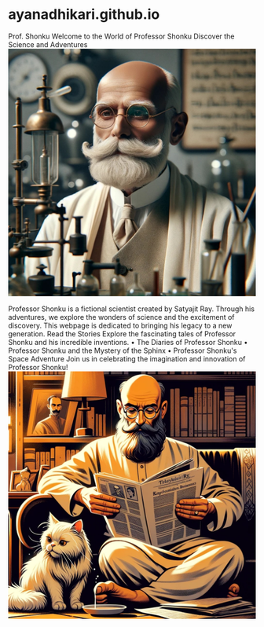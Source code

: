 # ayanadhikari.github.io
Prof. Shonku
Welcome to the World of Professor Shonku
Discover the Science and Adventures
<img src="shonku1.jpg" alt="Professor Shonku">

Professor Shonku is a fictional scientist created by Satyajit Ray. Through his adventures, we explore the wonders of science and the excitement of discovery. This webpage is dedicated to bringing his legacy to a new generation.
Read the Stories
Explore the fascinating tales of Professor Shonku and his incredible inventions.
	•	The Diaries of Professor Shonku
	•	Professor Shonku and the Mystery of the Sphinx
	•	Professor Shonku's Space Adventure
Join us in celebrating the imagination and innovation of Professor Shonku!
<img src="newton.jpg" alt="newton">
